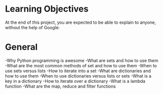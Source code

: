 # Learning Objectives
At the end of this project, you are expected to be able to explain to anyone, without the help of Google:

# General
-Why Python programming is awesome
-What are sets and how to use them
-What are the most common methods of set and how to use them
-When to use sets versus lists
-How to iterate into a set
-What are dictionaries and how to use them
-When to use dictionaries versus lists or sets
-What is a key in a dictionary
-How to iterate over a dictionary
-What is a lambda function
-What are the map, reduce and filter functions
